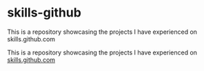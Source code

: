 # skills-github

This is a repository showcasing the projects I have experienced on skills.github.com

This is a repository showcasing the projects I have experienced on [skills.github.com](https://skills.github.com)
